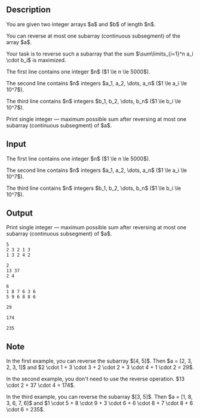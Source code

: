 ## Description

<div><p>You are given two integer arrays $a$ and $b$ of length $n$.</p><p>You can reverse <span class="tex-font-style-bf">at most one</span> subarray (continuous subsegment) of the array $a$. </p><p>Your task is to reverse such a subarray that the sum $\sum\limits_{i=1}^n a_i \cdot b_i$ is <span class="tex-font-style-bf">maximized</span>.</p></div><div class="input-specification"><p>The first line contains one integer $n$ ($1 \le n \le 5000$).</p><p>The second line contains $n$ integers $a_1, a_2, \dots, a_n$ ($1 \le a_i \le 10^7$).</p><p>The third line contains $n$ integers $b_1, b_2, \dots, b_n$ ($1 \le b_i \le 10^7$).</p></div><div class="output-specification"><p>Print single integer — maximum possible sum after reversing <span class="tex-font-style-bf">at most one</span> subarray (continuous subsegment) of $a$.</p></div>

## Input

<p>The first line contains one integer $n$ ($1 \le n \le 5000$).</p><p>The second line contains $n$ integers $a_1, a_2, \dots, a_n$ ($1 \le a_i \le 10^7$).</p><p>The third line contains $n$ integers $b_1, b_2, \dots, b_n$ ($1 \le b_i \le 10^7$).</p>

## Output

<p>Print single integer — maximum possible sum after reversing <span class="tex-font-style-bf">at most one</span> subarray (continuous subsegment) of $a$.</p>





```input1
5
2 3 2 1 3
1 3 2 4 2
```




```input2
2
13 37
2 4
```




```input3
6
1 8 7 6 3 6
5 9 6 8 8 6
```




```output1
29
```




```output2
174
```




```output3
235
```



## Note

<p>In the first example, you can reverse the subarray $[4, 5]$. Then $a = [2, 3, 2, 3, 1]$ and $2 \cdot 1 + 3 \cdot 3 + 2 \cdot 2 + 3 \cdot 4 + 1 \cdot 2 = 29$.</p><p>In the second example, you don't need to use the reverse operation. $13 \cdot 2 + 37 \cdot 4 = 174$.</p><p>In the third example, you can reverse the subarray $[3, 5]$. Then $a = [1, 8, 3, 6, 7, 6]$ and $1 \cdot 5 + 8 \cdot 9 + 3 \cdot 6 + 6 \cdot 8 + 7 \cdot 8 + 6 \cdot 6 = 235$.</p>
